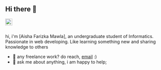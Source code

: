 ## Hi there 👋

<a href="https://www.instagram.com/aishaafarizka/">
  <img align="left" alt="aisha's Instagram" width="22px" src="https://raw.githubusercontent.com/hussainweb/hussainweb/main/icons/instagram.png" />
</a>

<br/>
<br/>

hi, i'm [Aisha Farizka Mawla], an undergraduate student of Informatics. Passionate in web developing. Like learning something new and sharing knowledge to others

- 💼 any freelance work? do reach, [email](mailto:aishafarizka.a@gmail.com) :)
- 💬 ask me about anything, i am happy to help;
